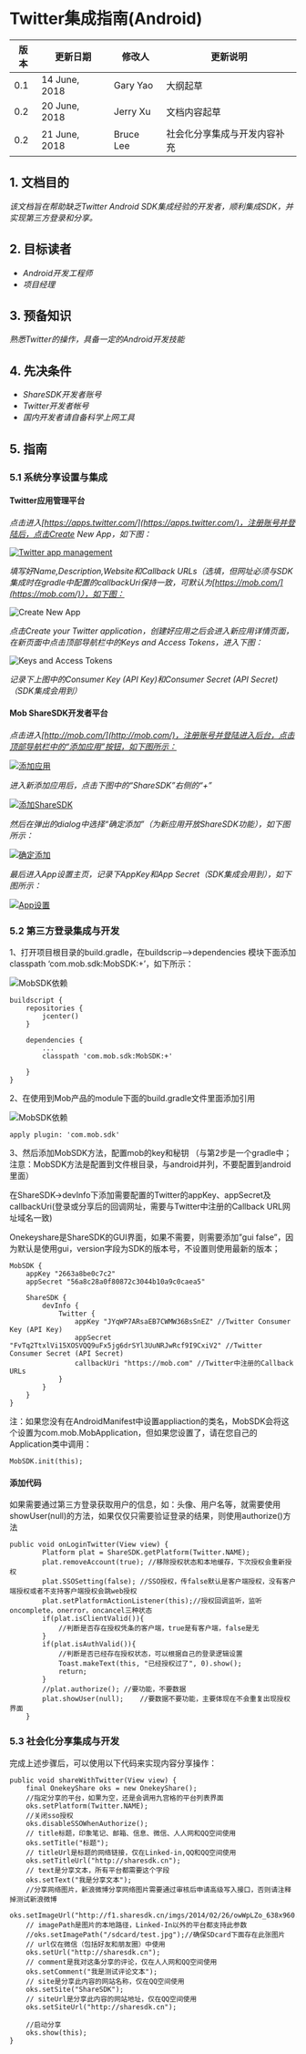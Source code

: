 # Twitter集成指南(Android)

|版本|更新日期|修改人|更新说明|
|----|-----------|--------------- |--------------- |
|0.1|14 June, 2018|Gary Yao|大纲起草|
|0.2|20 June, 2018|Jerry Xu|文档内容起草|
|0.2|21 June, 2018|Bruce Lee|社会化分享集成与开发内容补充|


## 1. 文档目的
*该文档旨在帮助缺乏Twitter Android SDK集成经验的开发者，顺利集成SDK，并实现第三方登录和分享。*


## 2. 目标读者
* *Android开发工程师*
* *项目经理*



## 3. 预备知识
*熟悉Twitter的操作，具备一定的Android开发技能*



## 4. 先决条件
* *ShareSDK开发者账号*
* *Twitter开发者帐号*
* *国内开发者请自备科学上网工具*



## 5. 指南

### 5.1 系统分享设置与集成

#### Twitter应用管理平台
*点击进入[https://apps.twitter.com/](https://apps.twitter.com/)，注册账号并登陆后，点击Create New App，如下图：*

[![Twitter app management](/images/1CE7A02A-C834-4FF5-8134-DCBC0286F478.png)](https://apps.twitter.com/)

*填写好Name,Description,Website和Callback URLs（选填，但网址必须与SDK集成时在gradle中配置的callbackUri保持一致，可默认为[https://mob.com/](https://mob.com/)），如下图：*

![Create New App](/images/6D4BBCA1-B34F-4590-9721-CCBEE1DA49C8.png)

*点击Create your Twitter application，创建好应用之后会进入新应用详情页面，在新页面中点击顶部导航栏中的Keys and Access Tokens，进入下图：*

![Keys and Access Tokens](/images/A8808475-D65C-4BDC-A9BB-C1D6B23E4E3E.png)

*记录下上图中的Consumer Key (API Key)和Consumer Secret (API Secret)（SDK集成会用到）*

#### Mob ShareSDK开发者平台
*点击进入[http://mob.com/](http://mob.com/)，注册账号并登陆进入后台，点击顶部导航栏中的“添加应用”按钮，如下图所示：*

[![添加应用](/images/047A3651-EBF7-418D-96C9-59AFD05B17C6.png)](http://dashboard.mob.com/#!/index)

*进入新添加应用后，点击下图中的“ShareSDK”右侧的“+”*

[![添加ShareSDK](/images/AF346DEA-57C3-40AA-9F41-D40DD93783C9.png)](http://dashboard.mob.com/#!/setup/app)

*然后在弹出的dialog中选择“确定添加”（为新应用开放ShareSDK功能），如下图所示：*

[![确定添加](/images/3B0EDE9E-FA56-4538-93D0-F33D2798AFE1.png)](http://dashboard.mob.com/#!/setup/app)

*最后进入App设置主页，记录下AppKey和App Secret（SDK集成会用到），如下图所示：*

[![App设置](/images/5F5B4845-F9C0-4DFD-9BFB-FE35833F45E2.png)](http://dashboard.mob.com/#!/setup/app)


### 5.2 第三方登录集成与开发

1、打开项目根目录的build.gradle，在buildscrip–>dependencies 模块下面添加  classpath ‘com.mob.sdk:MobSDK:+’，如下所示：

![MobSDK依赖](http://wiki.mob.com/wp-content/uploads/2017/05/123-1.png)

```
buildscript {
    repositories {
        jcenter()
    }
 
    dependencies {
        ...
        classpath 'com.mob.sdk:MobSDK:+'
 
    }
}
```
2、在使用到Mob产品的module下面的build.gradle文件里面添加引用

![MobSDK依赖](http://wiki.mob.com/wp-content/uploads/2017/11/2.jpg)

```
apply plugin: 'com.mob.sdk'
```
3、然后添加MobSDK方法，配置mob的key和秘钥 （与第2步是一个gradle中；注意：MobSDK方法是配置到文件根目录，与android并列，不要配置到android里面）

在ShareSDK->devInfo下添加需要配置的Twitter的appKey、appSecret及callbackUri(登录或分享后的回调网址，需要与Twitter中注册的Callback URL网址域名一致)

Onekeyshare是ShareSDK的GUI界面，如果不需要，则需要添加”gui false”，因为默认是使用gui，version字段为SDK的版本号，不设置则使用最新的版本；
```
MobSDK {
    appKey "2663a8be0c7c2"
    appSecret "56a8c28a0f80872c3044b10a9c0caea5"

    ShareSDK {
        devInfo {
            Twitter {
                appKey "JYqWP7ARsaEB7CWMW36BsSnEZ" //Twitter Consumer Key (API Key)
                appSecret "FvTq2TtxlVi15XOSVQQ9uFx5jg6drSYl3UuNRJwRcf9I9CxiV2" //Twitter Consumer Secret (API Secret)
                callbackUri "https://mob.com" //Twitter中注册的Callback URLs
            }
        }
    }
}
```
注：如果您没有在AndroidManifest中设置appliaction的类名，MobSDK会将这个设置为com.mob.MobApplication，但如果您设置了，请在您自己的Application类中调用：
```
MobSDK.init(this);
```

#### 添加代码

如果需要通过第三方登录获取用户的信息，如：头像、用户名等，就需要使用showUser(null)的方法，如果仅仅只需要验证登录的结果，则使用authorize()方法
```
public void onLoginTwitter(View view) {
        Platform plat = ShareSDK.getPlatform(Twitter.NAME);
        plat.removeAccount(true); //移除授权状态和本地缓存，下次授权会重新授权
        plat.SSOSetting(false); //SSO授权，传false默认是客户端授权，没有客户端授权或者不支持客户端授权会跳web授权
        plat.setPlatformActionListener(this);//授权回调监听，监听oncomplete，onerror，oncancel三种状态
        if(plat.isClientValid()){
	        //判断是否存在授权凭条的客户端，true是有客户端，false是无			
        }
        if(plat.isAuthValid()){
            //判断是否已经存在授权状态，可以根据自己的登录逻辑设置
            Toast.makeText(this, "已经授权过了", 0).show();
            return;
        }
        //plat.authorize();	//要功能，不要数据		
        plat.showUser(null);    //要数据不要功能，主要体现在不会重复出现授权界面
    }
```



### 5.3 社会化分享集成与开发

完成上述步骤后，可以使用以下代码来实现内容分享操作：
```
public void shareWithTwitter(View view) {
    final OnekeyShare oks = new OnekeyShare();
    //指定分享的平台，如果为空，还是会调用九宫格的平台列表界面
    oks.setPlatform(Twitter.NAME);
    //关闭sso授权
    oks.disableSSOWhenAuthorize();
    // title标题，印象笔记、邮箱、信息、微信、人人网和QQ空间使用
    oks.setTitle("标题");
    // titleUrl是标题的网络链接，仅在Linked-in,QQ和QQ空间使用
    oks.setTitleUrl("http://sharesdk.cn");
    // text是分享文本，所有平台都需要这个字段
    oks.setText("我是分享文本");
    //分享网络图片，新浪微博分享网络图片需要通过审核后申请高级写入接口，否则请注释掉测试新浪微博
    oks.setImageUrl("http://f1.sharesdk.cn/imgs/2014/02/26/owWpLZo_638x960.jpg");
    // imagePath是图片的本地路径，Linked-In以外的平台都支持此参数
    //oks.setImagePath("/sdcard/test.jpg");//确保SDcard下面存在此张图片
    // url仅在微信（包括好友和朋友圈）中使用
    oks.setUrl("http://sharesdk.cn");
    // comment是我对这条分享的评论，仅在人人网和QQ空间使用
    oks.setComment("我是测试评论文本");
    // site是分享此内容的网站名称，仅在QQ空间使用
    oks.setSite("ShareSDK");
    // siteUrl是分享此内容的网站地址，仅在QQ空间使用
    oks.setSiteUrl("http://sharesdk.cn");

    //启动分享
    oks.show(this);
}
```



